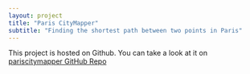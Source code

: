 ```yaml
---
layout: project
title: "Paris CityMapper"
subtitle: "Finding the shortest path between two points in Paris"
---
```


This project is hosted on Github. You can take a look at it on [pariscitymapper GitHub Repo](https://github.com/Jalanjii/pariscitymapper)